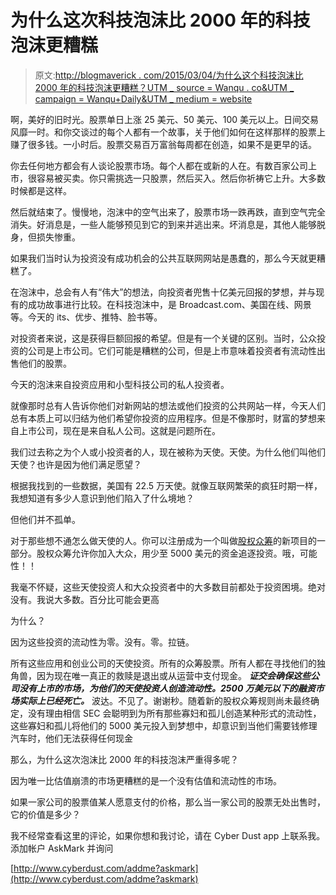 # 为什么这次科技泡沫比 2000 年的科技泡沫更糟糕

> 原文:[http://blogmaverick . com/2015/03/04/为什么这个科技泡沫比 2000 年的科技泡沫更糟糕？UTM _ source = Wanqu . co&UTM _ campaign = Wanqu+Daily&UTM _ medium = website](http://blogmaverick.com/2015/03/04/why-this-tech-bubble-is-worse-than-the-tech-bubble-of-2000/?utm_source=wanqu.co&utm_campaign=Wanqu+Daily&utm_medium=website)

啊，美好的旧时光。股票单日上涨 25 美元、50 美元、100 美元以上。日间交易风靡一时。和你交谈过的每个人都有一个故事，关于他们如何在这样那样的股票上赚了很多钱。一小时后。股票交易百万富翁每周都在创造，如果不是更早的话。

你去任何地方都会有人谈论股票市场。每个人都在或新的人在。有数百家公司上市，很容易被买卖。你只需挑选一只股票，然后买入。然后你祈祷它上升。大多数时候都是这样。

然后就结束了。慢慢地，泡沫中的空气出来了，股票市场一跌再跌，直到空气完全消失。好消息是，一些人能够预见到它的到来并逃出来。坏消息是，其他人能够脱身，但损失惨重。

如果我们当时认为投资没有成功机会的公共互联网网站是愚蠢的，那么今天就更糟糕了。

在泡沫中，总会有人有“伟大”的想法，向投资者兜售十亿美元回报的梦想，并与现有的成功故事进行比较。在科技泡沫中，是 Broadcast.com、美国在线、网景等。今天的 its、优步、推特、脸书等。

对投资者来说，这是获得巨额回报的希望。但是有一个关键的区别。当时，公众投资的公司是上市公司。它们可能是糟糕的公司，但是上市意味着投资者有流动性出售他们的股票。

今天的泡沫来自投资应用和小型科技公司的私人投资者。

就像那时总有人告诉你他们对新网站的想法或他们投资的公共网站一样，今天人们总有本质上可以归结为他们希望你投资的应用程序。但是不像那时，财富的梦想来自上市公司，现在是来自私人公司。这就是问题所在。

我们过去称之为个人或小投资者的人，现在被称为天使。天使。为什么他们叫他们天使？也许是因为他们满足愿望？

根据我找到的一些数据，美国有 22.5 万天使。就像互联网繁荣的疯狂时期一样，我想知道有多少人意识到他们陷入了什么境地？

但他们并不孤单。

对于那些想不通怎么做天使的人。你可以注册成为一个叫做[股权众筹](https://www.google.com/webhp?sourceid=chrome-instant&ion=1&espv=2&ie=UTF-8#safe=off&q=equity+crowdfunding&spell=1)的新项目的一部分。股权众筹允许你加入大众，用少至 5000 美元的资金追逐投资。哦，可能性！！

我毫不怀疑，这些天使投资人和大众投资者中的大多数目前都处于投资困境。绝对没有。我说大多数。百分比可能会更高

为什么？

因为这些投资的流动性为零。没有。零。拉链。

所有这些应用和创业公司的天使投资。所有的众筹股票。所有人都在寻找他们的独角兽，因为现在唯一真正的救赎是退出或从运营中支付现金。 ***证交会确保这些公司没有上市的市场，为他们的天使投资人创造流动性。2500 万美元以下的融资市场实际上已经死亡。*** 波达。不见了。谢谢秒。随着新的股权众筹规则尚未最终确定，没有理由相信 SEC 会聪明到为所有那些寡妇和孤儿创造某种形式的流动性，这些寡妇和孤儿将他们的 5000 美元投入到梦想中，却意识到当他们需要钱修理汽车时，他们无法获得任何现金

那么，为什么这次泡沫比 2000 年的科技泡沫严重得多呢？

因为唯一比估值崩溃的市场更糟糕的是一个没有估值和流动性的市场。

如果一家公司的股票值某人愿意支付的价格，那么当一家公司的股票无处出售时，它的价值是多少？

我不经常查看这里的评论，如果你想和我讨论，请在 Cyber Dust app 上联系我。添加帐户 AskMark 并询问

[http://www.cyberdust.com/addme?askmark](http://www.cyberdust.com/addme?askmark)